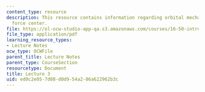 ```yaml
---
content_type: resource
description: This resource contains information regarding orbital mechanics; single
  force center.
file: https://ol-ocw-studio-app-qa.s3.amazonaws.com/courses/16-50-introduction-to-propulsion-systems-spring-2012/ed0c2e057d08d0d954a206a622962b3c_MIT16_50S12_lec3.pdf
file_type: application/pdf
learning_resource_types:
- Lecture Notes
ocw_type: OCWFile
parent_title: Lecture Notes
parent_type: CourseSection
resourcetype: Document
title: Lecture 3
uid: ed0c2e05-7d08-d0d9-54a2-06a622962b3c
---
```


